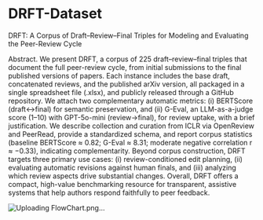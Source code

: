 # DRFT-Dataset
DRFT: A Corpus of Draft–Review–Final Triples for Modeling and Evaluating the Peer-Review Cycle

Abstract. We present DRFT, a corpus of 225 draft–review–final triples that document the full peer-review cycle, from initial submissions to the final published versions of papers. Each instance includes the base draft, concatenated reviews, and the published arXiv version, all packaged in a single spreadsheet file (.xlsx), and publicly released through a GitHub repository. We attach two complementary automatic metrics: (i) BERTScore (draft↔final) for semantic preservation, and (ii) G-Eval, an LLM-as-a-judge score (1–10) with GPT-5o-mini (review→final), for review uptake, with a brief justification. We describe collection and curation from ICLR via OpenReview and PeerRead, provide a standardized schema, and report corpus statistics (baseline BERTScore ≈ 0.82; G-Eval ≈ 8.31; moderate negative correlation r ≈ −0.33), indicating complementarity. Beyond corpus construction, DRFT targets three primary use cases: (i) review-conditioned edit planning, (ii) evaluating automatic revisions against human finals, and (iii) analyzing which review aspects drive substantial changes. Overall, DRFT offers a compact, high-value benchmarking resource for transparent, assistive systems that help authors respond faithfully to peer feedback.

![Uploading FlowChart.png…]()

